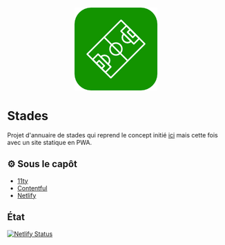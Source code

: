 <p align="center">
  <img src="https://github.com/jordancheval/stades-static-site/blob/main/src/ressources/images/logo/logo_192.png" alt="Logo">
</p>

# Stades

Projet d'annuaire de stades qui reprend le concept initié [ici](https://github.com/jordancheval/Stades) mais cette fois avec un site statique en PWA.

## ⚙ Sous le capôt

- [11ty](https://www.11ty.dev/)
- [Contentful](https://www.contentful.com/)
- [Netlify](https://www.netlify.com/)

## État

[![Netlify Status](https://api.netlify.com/api/v1/badges/cb9fc4eb-366d-44e1-8312-08cdcb09d782/deploy-status)](https://app.netlify.com/sites/projet-stades/deploys)
